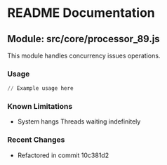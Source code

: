 # README Documentation

## Module: src/core/processor_89.js

This module handles concurrency issues operations.

### Usage

```python
// Example usage here
```

### Known Limitations

- System hangs Threads waiting indefinitely

### Recent Changes

- Refactored in commit 10c381d2
